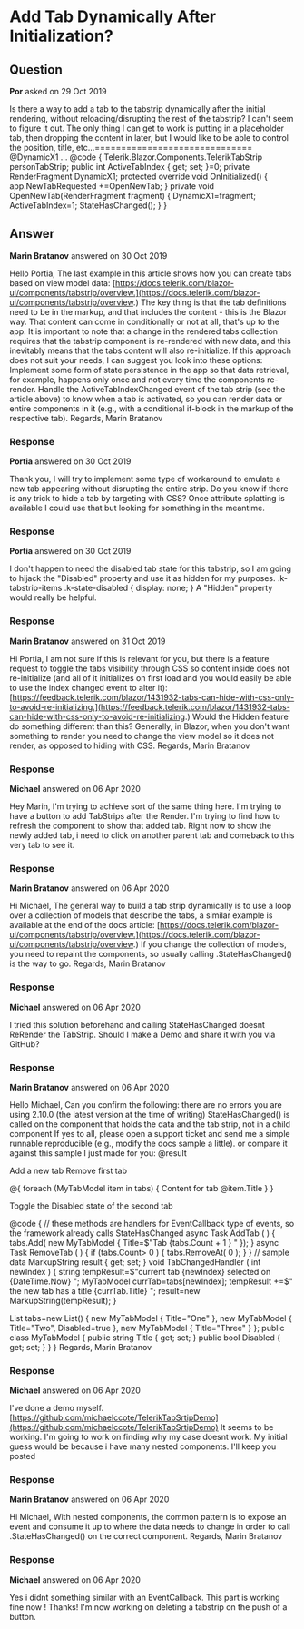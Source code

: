 # Add Tab Dynamically After Initialization?

## Question

**Por** asked on 29 Oct 2019

Is there a way to add a tab to the tabstrip dynamically after the initial rendering, without reloading/disrupting the rest of the tabstrip? I can't seem to figure it out. The only thing I can get to work is putting in a placeholder tab, then dropping the content in later, but I would like to be able to control the position, title, etc...==============================<TabStripTab Title="X1"> @DynamicX1 </TabStripTab> ... @code { Telerik.Blazor.Components.TelerikTabStrip personTabStrip; public int ActiveTabIndex { get; set; }=0; private RenderFragment DynamicX1; protected override void OnInitialized() { app.NewTabRequested +=OpenNewTab; } private void OpenNewTab(RenderFragment fragment) { DynamicX1=fragment; ActiveTabIndex=1; StateHasChanged(); } }

## Answer

**Marin Bratanov** answered on 30 Oct 2019

Hello Portia, The last example in this article shows how you can create tabs based on view model data: [https://docs.telerik.com/blazor-ui/components/tabstrip/overview.](https://docs.telerik.com/blazor-ui/components/tabstrip/overview.) The key thing is that the tab definitions need to be in the markup, and that includes the content - this is the Blazor way. That content can come in conditionally or not at all, that's up to the app. It is important to note that a change in the rendered tabs collection requires that the tabstrip component is re-rendered with new data, and this inevitably means that the tabs content will also re-initialize. If this approach does not suit your needs, I can suggest you look into these options: Implement some form of state persistence in the app so that data retrieval, for example, happens only once and not every time the components re-render. Handle the ActiveTabIndexChanged event of the tab strip (see the article above) to know when a tab is activated, so you can render data or entire components in it (e.g., with a conditional if-block in the markup of the respective tab). Regards, Marin Bratanov

### Response

**Portia** answered on 30 Oct 2019

Thank you, I will try to implement some type of workaround to emulate a new tab appearing without disrupting the entire strip. Do you know if there is any trick to hide a tab by targeting with CSS? Once attribute splatting is available I could use that but looking for something in the meantime.

### Response

**Portia** answered on 30 Oct 2019

I don't happen to need the disabled tab state for this tabstrip, so I am going to hijack the "Disabled" property and use it as hidden for my purposes. .k-tabstrip-items .k-state-disabled { display: none; } A "Hidden" property would really be helpful.

### Response

**Marin Bratanov** answered on 31 Oct 2019

Hi Portia, I am not sure if this is relevant for you, but there is a feature request to toggle the tabs visibility through CSS so content inside does not re-initialize (and all of it initializes on first load and you would easily be able to use the index changed event to alter it): [https://feedback.telerik.com/blazor/1431932-tabs-can-hide-with-css-only-to-avoid-re-initializing.](https://feedback.telerik.com/blazor/1431932-tabs-can-hide-with-css-only-to-avoid-re-initializing.) Would the Hidden feature do something different than this? Generally, in Blazor, when you don't want something to render you need to change the view model so it does not render, as opposed to hiding with CSS. Regards, Marin Bratanov

### Response

**Michael** answered on 06 Apr 2020

Hey Marin, I'm trying to achieve sort of the same thing here. I'm trying to have a button to add TabStrips after the Render. I'm trying to find how to refresh the component to show that added tab. Right now to show the newly added tab, i need to click on another parent tab and comeback to this very tab to see it.

### Response

**Marin Bratanov** answered on 06 Apr 2020

Hi Michael, The general way to build a tab strip dynamically is to use a loop over a collection of models that describe the tabs, a similar example is available at the end of the docs article: [https://docs.telerik.com/blazor-ui/components/tabstrip/overview.](https://docs.telerik.com/blazor-ui/components/tabstrip/overview.) If you change the collection of models, you need to repaint the components, so usually calling .StateHasChanged() is the way to go. Regards, Marin Bratanov

### Response

**Michael** answered on 06 Apr 2020

I tried this solution beforehand and calling StateHasChanged doesnt ReRender the TabStrip. Should I make a Demo and share it with you via GitHub?

### Response

**Marin Bratanov** answered on 06 Apr 2020

Hello Michael, Can you confirm the following: there are no errors you are using 2.10.0 (the latest version at the time of writing) StateHasChanged() is called on the component that holds the data and the tab strip, not in a child component If yes to all, please open a support ticket and send me a simple runnable reproducible (e.g., modify the docs sample a little). or compare it against this sample I just made for you: @result

<TelerikButton OnClick="@AddTab">Add a new tab</TelerikButton>
<TelerikButton OnClick="@RemoveTab">Remove first tab</TelerikButton>

<TelerikTabStrip ActiveTabIndexChanged="@TabChangedHandler">
@{ foreach (MyTabModel item in tabs)
{
<TabStripTab Title="@item.Title" Disabled="@item.Disabled">
Content for tab @item.Title
</TabStripTab>
}
}
</TelerikTabStrip>

<TelerikButton OnClick="@( ()=> tabs[1].Disabled=!tabs[1].Disabled )">Toggle the Disabled state of the second tab</TelerikButton>

@code { // these methods are handlers for EventCallback type of events, so the framework already calls StateHasChanged async Task AddTab ( ) {
tabs.Add( new MyTabModel { Title=$"Tab {tabs.Count + 1 } " });
} async Task RemoveTab ( ) { if (tabs.Count> 0 )
{
tabs.RemoveAt( 0 );
}
} // sample data MarkupString result { get; set; } void TabChangedHandler ( int newIndex ) { string tempResult=$"current tab {newIndex} selected on {DateTime.Now} ";
MyTabModel currTab=tabs[newIndex];
tempResult +=$"<br />the new tab has a title {currTab.Title} ";
result=new MarkupString(tempResult);
}

List<MyTabModel> tabs=new List<MyTabModel>()
{ new MyTabModel { Title="One" }, new MyTabModel { Title="Two", Disabled=true }, new MyTabModel { Title="Three" }
}; public class MyTabModel { public string Title { get; set; } public bool Disabled { get; set; }
}
} Regards, Marin Bratanov

### Response

**Michael** answered on 06 Apr 2020

I've done a demo myself. [https://github.com/michaelccote/TelerikTabSrtipDemo](https://github.com/michaelccote/TelerikTabSrtipDemo) It seems to be working. I'm going to work on finding why my case doesnt work. My initial guess would be because i have many nested components. I'll keep you posted

### Response

**Marin Bratanov** answered on 06 Apr 2020

Hi Michael, With nested components, the common pattern is to expose an event and consume it up to where the data needs to change in order to call .StateHasChanged() on the correct component. Regards, Marin Bratanov

### Response

**Michael** answered on 06 Apr 2020

Yes i didnt something similar with an EventCallback. This part is working fine now ! Thanks! I'm now working on deleting a tabstrip on the push of a button.
